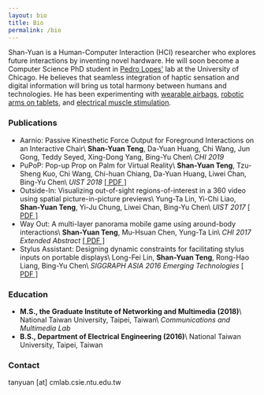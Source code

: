 ```yaml
---
layout: bio
title: Bio
permalink: /bio
---
```


Shan-Yuan is a Human-Computer Interaction (HCI) researcher who explores future interactions by inventing novel hardware. He will soon become a Computer Science PhD student in [Pedro Lopes'](http://plopes.org) lab at the University of Chicago. He believes that seamless integration of haptic sensation and digital information will bring us total harmony between humans and technologies. He has been experimenting with [wearable airbags](/projects/pupop), [robotic arms on tablets](/projects/stylus), and [electrical muscle stimulation](/projects/emsairguitar).

### Publications

* Aarnio: Passive Kinesthetic Force Output for Foreground Interactions on an Interactive Chair\\
**Shan-Yuan Teng**, Da-Yuan Huang, Chi Wang, Jun Gong, Teddy Seyed, Xing-Dong Yang, Bing-Yu Chen\\
_CHI 2019_
* PuPoP: Pop-up Prop on Palm for Virtual Reality\\
**Shan-Yuan Teng**, Tzu-Sheng Kuo, Chi Wang, Chi-huan Chiang, Da-Yuan Huang, Liwei Chan, Bing-Yu Chen\\
_UIST 2018_ [[ PDF ]](/projects/pupop/pupop_uist18.pdf)
* Outside-In: Visualizing out-of-sight regions-of-interest in a 360 video using spatial picture-in-picture previews\\
Yung-Ta Lin, Yi-Chi Liao, **Shan-Yuan Teng**, Yi-Ju Chung, Liwei Chan, Bing-Yu Chen\\
_UIST 2017_ [[ PDF ]](/projects/outsidein/outsidein_uist_17.pdf)
* Way Out: A multi-layer panorama mobile game using around-body interactions\\
**Shan-Yuan Teng**, Mu-Hsuan Chen, Yung-Ta Lin\\
_CHI 2017 Extended Abstract_ [[ PDF ]](/projects/wayout/wayout_chi_2017_sgc.pdf)
* Stylus Assistant: Designing dynamic constraints for facilitating stylus inputs on portable displays\\
Long-Fei Lin, **Shan-Yuan Teng**, Rong-Hao Liang, Bing-Yu Chen\\
_SIGGRAPH ASIA 2016 Emerging Technologies_ [[ PDF ]](/projects/stylus/SA16SA_v2.pdf)


### Education

* **M.S., the Graduate Institute of Networking and Multimedia (2018)**\\
National Taiwan University, Taipei, Taiwan\\
_Communications and Multimedia Lab_
* **B.S., Department of Electrical Engineering (2016)**\\
National Taiwan University, Taipei, Taiwan

### Contact

tanyuan [at] cmlab.csie.ntu.edu.tw
